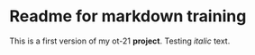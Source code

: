 # Readme for markdown training

This is a first version of my ot-21 **project**.
Testing *italic* text. 
